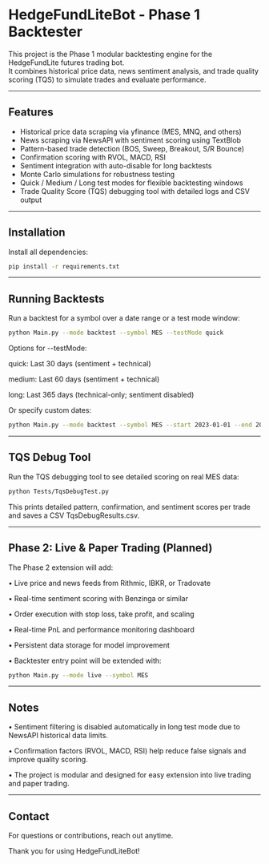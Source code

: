 # HedgeFundLiteBot - Phase 1 Backtester

This project is the Phase 1 modular backtesting engine for the HedgeFundLite futures trading bot.  
It combines historical price data, news sentiment analysis, and trade quality scoring (TQS) to simulate trades and evaluate performance.

---

## Features

- Historical price data scraping via yfinance (MES, MNQ, and others)
- News scraping via NewsAPI with sentiment scoring using TextBlob
- Pattern-based trade detection (BOS, Sweep, Breakout, S/R Bounce)
- Confirmation scoring with RVOL, MACD, RSI
- Sentiment integration with auto-disable for long backtests
- Monte Carlo simulations for robustness testing
- Quick / Medium / Long test modes for flexible backtesting windows
- Trade Quality Score (TQS) debugging tool with detailed logs and CSV output

---
## Installation

Install all dependencies:

```bash
pip install -r requirements.txt
```

---

## Running Backtests

Run a backtest for a symbol over a date range or a test mode window:

```bash
python Main.py --mode backtest --symbol MES --testMode quick
```

Options for --testMode:

quick: Last 30 days (sentiment + technical)

medium: Last 60 days (sentiment + technical)

long: Last 365 days (technical-only; sentiment disabled)

Or specify custom dates:

```bash
python Main.py --mode backtest --symbol MES --start 2023-01-01 --end 2023-06-01
```
---

## TQS Debug Tool

Run the TQS debugging tool to see detailed scoring on real MES data:

```bash
python Tests/TqsDebugTest.py
```
This prints detailed pattern, confirmation, and sentiment scores per trade and saves a CSV TqsDebugResults.csv.

---

## Phase 2: Live & Paper Trading (Planned)

The Phase 2 extension will add:

• Live price and news feeds from Rithmic, IBKR, or Tradovate

• Real-time sentiment scoring with Benzinga or similar

• Order execution with stop loss, take profit, and scaling

• Real-time PnL and performance monitoring dashboard

• Persistent data storage for model improvement

• Backtester entry point will be extended with:

```bash
python Main.py --mode live --symbol MES

```
---

## Notes
• Sentiment filtering is disabled automatically in long test mode due to NewsAPI historical data limits.

• Confirmation factors (RVOL, MACD, RSI) help reduce false signals and improve quality scoring.

• The project is modular and designed for easy extension into live trading and paper trading.

---
## Contact
For questions or contributions, reach out anytime.

Thank you for using HedgeFundLiteBot!